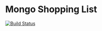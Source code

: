 # Mongo Shopping List

[![Build Status](https://travis-ci.org/rlynn523/mongo-shopping-list.svg?branch=master)](https://travis-ci.org/rlynn523/mongo-shopping-list)
